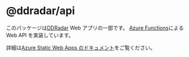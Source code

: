 # @ddradar/api

このパッケージは[DDRadar](https://www.ddradar.app/) Web アプリの一部です。
[Azure Functions](https://docs.microsoft.com/azure/azure-functions/)による Web API を実装しています。

詳細は[Azure Static Web Apps のドキュメント](https://docs.microsoft.com/azure/static-web-apps/apis)をご覧ください。
